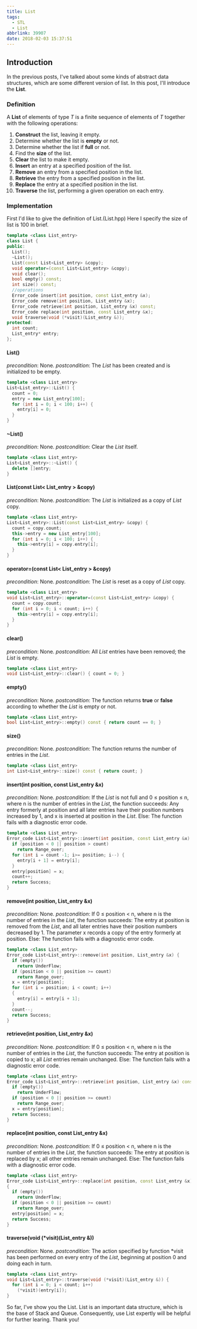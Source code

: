```yaml
---
title: List
tags:
  - STL
  - List
abbrlink: 39907
date: 2018-02-03 15:37:51
---
```


## Introduction
In the previous posts, I've talked about some kinds of abstract data structures, which are some different version of list. In this post, I'll introduce the **List**.
<!-- more -->

### Definition
A **List** of elements of type *T* is a finite sequence of elements of *T* together with the following operations:
1. **Construct** the list, leaving it empty.
2. Determine whether the list is **empty** or not.
3. Determine whether the list if **full** or not.
4. Find the **size** of the list.
5. **Clear** the list to make it empty.
6. **Insert** an entry at a specified position of the list.
7. **Remove** an entry from a specified position in the list.
8. **Retrieve** the entry from a specified position in the list.
9. **Replace** the entry at a specified position in the list.
10. **Traverse** the list, performing a given operation on each entry.


### Implementation
First I'd like to give the definition of List.(List.hpp) Here I specify the size of list is 100 in brief.
```C++
template <class List_entry>
class List {
public:
  List();
  ~List();
  List(const List<List_entry> &copy);
  void operator=(const List<List_entry> &copy);
  void clear();
  bool empty() const;
  int size() const;
  //operations
  Error_code insert(int position, const List_entry &x);
  Error_code remove(int position, List_entry &x);
  Error_code retrieve(int position, List_entry &x) const;
  Error_code replace(int position, const List_entry &x);
  void traverse(void (*visit)(List_entry &));
protected:
  int count;
  List_entry* entry;
};
```

#### List()
*precondition*: None.
*postcondition*: The *List* has been created and is initialized to be empty.
```C++
template <class List_entry>
List<List_entry>::List() {
  count = 0;
  entry = new List_entry[100];
  for (int i = 0; i < 100; i++) {
    entry[i] = 0;
  }
}
```
#### ~List()
*precondition*: None.
*postcondition*: Clear the *List* itself.
```C++
template <class List_entry>
List<List_entry>::~List() {
  delete []entry;
}
```

#### List(const List< List_entry > &copy)
*precondition*: None.
*postcondition*: The *List* is initialized as a copy of *List* copy.
```C++
template <class List_entry>
List<List_entry>::List(const List<List_entry> &copy) {
  count = copy.count;
  this->entry = new List_entry[100];
  for (int i = 0; i < 100; i++) {
    this->entry[i] = copy.entry[i];
  }
}
```

#### operator=(const List< List_entry > &copy)
*precondition*: None.
*postcondition*: The *List* is reset as a copy of *List* copy.
```C++
template <class List_entry>
void List<List_entry>::operator=(const List<List_entry> &copy) {
  count = copy.count;
  for (int i = 0; i < count; i++) {
    this->entry[i] = copy.entry[i];
  }
}
```

#### clear()
*precondition*: None.
*postcondition*: All *List* entries have been removed; the *List* is empty.
```C++
template <class List_entry>
void List<List_entry>::clear() { count = 0; }
```

#### empty()
*precondition*: None.
*postcondition*: The function returns **true** or **false** according to whether the *List* is empty or not.
```C++
template <class List_entry>
bool List<List_entry>::empty() const { return count == 0; }
```

#### size()
*precondition*: None.
*postcondition*: The function returns the number of entries in the *List*.
```C++
template <class List_entry>
int List<List_entry>::size() const { return count; }
```

#### insert(int position, **const** List_entry &x)
*precondition*: None.
*postcondition*: If the *List* is not full and 0 ≤ position ≤ n, where n is the number of entries in the *List*, the function succeeds: Any entry formerly at position and all later entries have their position numbers increased by 1, and x is inserted at position in the *List*.  Else: The function fails with a diagnostic error code.
```C++
template <class List_entry>
Error_code List<List_entry>::insert(int position, const List_entry &x) {
  if (position < 0 || position > count)
    return Range_over;
  for (int i = count -1; i>= position; i--) {
    entry[i + 1] = entry[i];
  }
  entry[position] = x;
  count++;
  return Success;
}
```

#### remove(int position, List_entry &x)
*precondition*: None.
*postcondition*: If 0 ≤ position < n, where n is the number of entries in the *List*, the function succeeds: The entry at position is removed from the *List*, and all later entries have their position numbers decreased by 1. The parameter x records a copy of the entry formerly at position. Else: The function fails with a diagnostic error code.
```C++
template <class List_entry>
Error_code List<List_entry>::remove(int position, List_entry &x) {
  if (empty())
    return UnderFlow;
  if (position < 0 || position >= count)
    return Range_over;
  x = entry[position];
  for (int i = position; i < count; i++)
  {
    entry[i] = entry[i + 1];
  }
  count--;
  return Success;
}
```

#### retrieve(int position, List_entry &x)
*precondition*: None.
*postcondition*: If 0 ≤ position < n, where n is the number of entries in the *List*, the function succeeds: The entry at position is copied to x; all *List* entries remain unchanged. Else: The function fails with a diagnostic error code.
```C++
template <class List_entry>
Error_code List<List_entry>::retrieve(int position, List_entry &x) const {
  if (empty())
    return UnderFlow;
  if (position < 0 || position >= count)
    return Range_over;
  x = entry[position];
  return Success;
}
```

#### replace(int position, **const** List_entry &x)
*precondition*: None.
*postcondition*: If 0 ≤ position < n, where n is the number of entries in the *List*, the function succeeds: The entry at position is replaced by x; all other entries remain unchanged. Else: The function fails with a diagnostic error code.
```C++
template <class List_entry>
Error_code List<List_entry>::replace(int position, const List_entry &x)
{
  if (empty())
    return UnderFlow;
  if (position < 0 || position >= count)
    return Range_over;
  entry[position] = x;
  return Success;
}
```

#### traverse(void (*visit)(List_entry &))
*precondition*: None.
*postcondition*: The action specified by function \*visit has been performed on every entry of the *List*, beginning at position 0 and doing each in turn.
```C++
template <class List_entry>
void List<List_entry>::traverse(void (*visit)(List_entry &)) {
  for (int i = 0; i < count; i++)
    (*visit)(entry[i]);
}
```
So far, I've show you the List. List is an important data structure, which is the base of Stack and Queue. Consequently, use List expertly will be helpful for further learing. Thank you!
